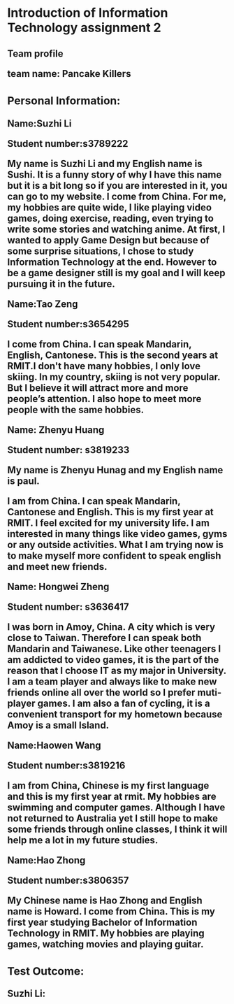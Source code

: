 <h1>Introduction of Information Technology assignment 2</h1>

<h2>Team profile<h/2>
  
  <p>team name: Pancake Killers</p>
  
  <h3>Personal Information:</h3>
  
  <p>Name:Suzhi Li</p>
  <p>Student number:s3789222</p>
  <p>My name is Suzhi Li and my English name is Sushi. It is a funny story of why I have this name but it is a bit long so if you are interested in it, you can go to my website. I come from China. For me, my hobbies are quite wide, I like playing video games, doing exercise, reading, even trying to write some stories and watching anime. At first, I wanted to apply Game Design but because of some surprise situations, I chose to study Information Technology at the end. However to be a game designer still is my goal and I will keep pursuing it in the future.</p>
  
  <p>Name:Tao Zeng</p>
  <p>Student number:s3654295</p>
  <p>I come from China. I can speak Mandarin, English, Cantonese. This is the second years at RMIT.I don't have many hobbies, I only love skiing. In my country, skiing is not very popular. But I believe it will attract more and more people’s attention. I also hope to meet more people with the same hobbies.</p>
  
  <p>Name: Zhenyu Huang</p>
  <p>Student number: s3819233</p>
  <p>My name is Zhenyu Hunag and my English name is paul.</p>
  <p>I am from China. I can speak Mandarin, Cantonese and English. This is my first year at RMIT. I feel excited for my university life. I am interested in many things like video games, gyms or any outside activities. What I am trying now is to make myself more confident to speak english and meet new friends.
</p>
  
  <p>Name: Hongwei Zheng</p>
  <p>Student number: s3636417</p>
  <p>I was born in Amoy, China. A city which is very close to Taiwan. Therefore I can speak both Mandarin and Taiwanese. Like other teenagers I am addicted to video games, it is the part of the reason that I choose IT as my major in University. I am a team player and always like to make new friends online all over the world so I prefer muti-player games. I am also a fan of cycling, it is a convenient transport for my hometown because Amoy is a small Island.</p>
  
  <p>Name:Haowen Wang</p>
  <p>Student number:s3819216</p>
  <p>I am from China, Chinese is my first language and this is my first year at rmit. My hobbies are swimming and computer games. Although I have not returned to Australia yet I still hope to make some friends through online classes, I think it will help me a lot in my future studies.</p>
  
  <p>Name:Hao Zhong</p>
  <p>Student number:s3806357</p>
  <p>My Chinese name is Hao Zhong and English name is Howard. I come from China. This is my first year studying Bachelor of Information Technology in RMIT. My hobbies are playing games, watching movies and playing guitar.</p>
  
  <h3>Test Outcome:</h3>
  <p>Suzhi Li:</p>
  
